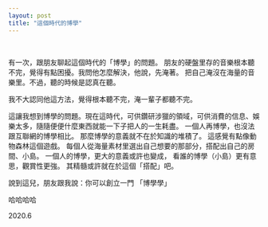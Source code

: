 ```yaml
---
layout: post
title: "這個時代的博學"
---
```


  
&nbsp;
&nbsp;



有一次，跟朋友聊起這個時代的「博學」的問題。
朋友的硬盤里存的音樂根本聽不完，覺得有點困擾。我問他怎麼解決，他說，先淹著。
把自己淹沒在海量的音樂里。不過，聽的時候是認真在聽。

我不大認同他這方法，覺得根本聽不完，淹一輩子都聽不完。

這讓我想到博學的問題。現在這時代，可供鑽研涉獵的領域，可供消費的信息、娛樂太多，隨隨便便什麼東西就能一下子把人的一生耗盡。
一個人再博學，也沒法跟互聯網的博學相比。
那麼博學的意義就不在於知識的堆積了。
這感覺有點像動物森林這個遊戲。
每個人從海量素材里選出自己想要的那部分，搭配出自己的房間、小島。
一個人的博學，更大的意義或許也變成，
看誰的博學（小島）更有意思，觀賞性更強。
其精髓或許就在於這個「搭配」吧。

說到這兒，朋友跟我說：你可以創立一門
「博學學」

哈哈哈哈

2020.6